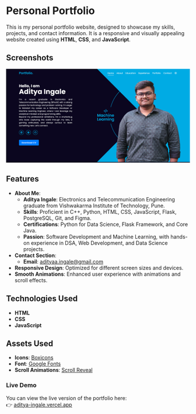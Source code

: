 # Personal Portfolio

This is my personal portfolio website, designed to showcase my skills, projects, and contact information. It is a responsive and visually appealing website created using **HTML**, **CSS**, and **JavaScript**.

## Screenshots

![Portfolio Screenshot](/images/Screenshot.png)

## Features

- **About Me**: 
    - **Aditya Ingale**: Electronics and Telecommunication Engineering graduate from Vishwakarma Institute of Technology, Pune.
    - **Skills**: Proficient in C++, Python, HTML, CSS, JavaScript, Flask, PostgreSQL, Git, and Figma.
    - **Certifications**: Python for Data Science, Flask Framework, and Core Java.
    - **Passion**: Software Development and Machine Learning, with hands-on experience in DSA, Web Development, and Data Science projects.
- **Contact Section**:
    - **Email**: adityaa.ingale@gmail.com
- **Responsive Design**: Optimized for different screen sizes and devices.
- **Smooth Animations**: Enhanced user experience with animations and scroll effects.

## Technologies Used

- **HTML**
- **CSS**
- **JavaScript**

## Assets Used

- **Icons**: [Boxicons](https://boxicons.com/)
- **Font**: [Google Fonts](https://fonts.google.com/)
- **Scroll Animations**: [Scroll Reveal](https://scrollrevealjs.org/)

### Live Demo
You can view the live version of the portfolio here:  
👉 [aditya-ingale.vercel.app](https://aditya-ingale.vercel.app)